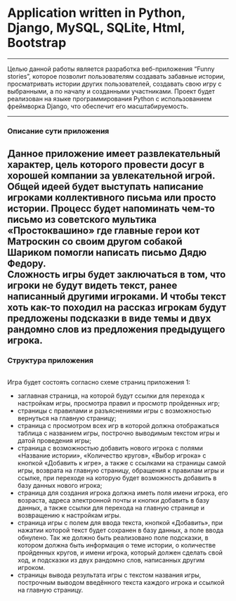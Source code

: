 # Application written in Python, Django, MySQL, SQLite, Html, Bootstrap
---

  Целью данной работы является разработка веб-приложения “Funny stories”, которое позволит пользователям создавать забавные истории, просматривать истории других пользователей, создавать свою игру с выбранными, а по началу и созданными участниками. 
  Проект будет реализован на языке программирования Python с использованием фреймворка Django, что обеспечит его масштабируемость.

---
### Описание сути приложения  

  Данное приложение имеет развлекательный характер, цель которого провести досуг в хорошей компании за увлекательной игрой.  
  Общей идеей будет выступать написание игроками коллективного письма или просто истории. Процесс будет напоминать чем-то письмо из советского мультика «Простоквашино» где главные герои кот Матроскин со своим другом собакой Шариком помогли написать письмо Дядю Федору.  
  Сложность игры будет заключаться в том, что игроки не будут видеть текст, ранее написанный другими игроками. И чтобы текст хоть как-то походил на рассказ игрокам будут предложены подсказки в виде темы и двух рандомно слов из предложения предыдущего игрока.  
---

### Структура приложения  

![]()  

Игра будет состоять согласно схеме страниц приложения 1:
-  заглавная страница, на которой будут ссылки для перехода к настройкам игры, просмотра правил и просмотр пройденных игр;
- страницы с правилами и разъяснениями игры с возможностью вернуться на главную страницу;
- страница с просмотром всех игр в которой должна отображаться таблица с названием игры, построчно выводимым текстом игры и датой проведения игры;
- страница с возможностью добавить нового игрока с полями «Название истории», «Количество кругов», «Выбор игрока» с кнопкой «Добавить к игре», а также с ссылками на страницы самой игры, возврата на главную страницу, обращения к правилам игры и ссылке, при переходе на которую будет возможность добавить в базу данных нового игрока;
- страница для создания игрока должна иметь поля имени игрока, его возраста, адреса электронной почты и кнопки добавить в базу данных, а также ссылки для перехода на главную странице и возвращению к настройкам игры.
- страница игры с полем для ввода текста, кнопкой «Добавить», при нажатии которой текст будет сохранен в базу данных, а поле ввода обнулено. Так же должно быть реализовано поле подсказки, в котором должна быть информация о теме истории, о количестве пройденных кругов, и имени игрока, который должен сделать свой ход, и подсказки из двух рандомно слов, написанных другим игроком. 
- страницы вывода результата игры с текстом названия игры, построчным выводом введённого текста каждого игрока и ссылкой на главную страницу.

